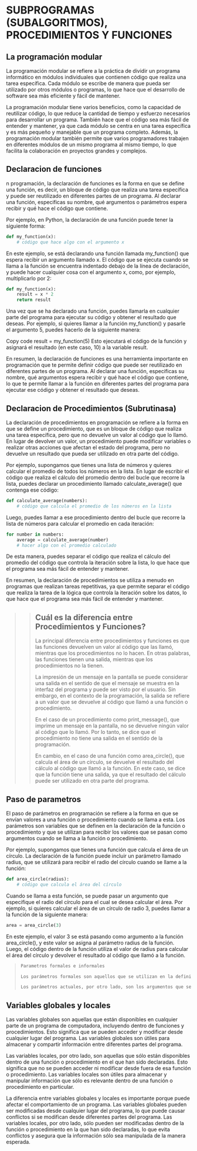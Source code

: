 # SUBPROGRAMAS (SUBALGORITMOS), PROCEDIMIENTOS Y FUNCIONES

## La programación modular

La programación modular se refiere a la práctica de dividir un programa informático en módulos individuales que contienen código que realiza una tarea específica. Cada módulo se escribe de manera que pueda ser utilizado por otros módulos o programas, lo que hace que el desarrollo de software sea más eficiente y fácil de mantener.

La programación modular tiene varios beneficios, como la capacidad de reutilizar código, lo que reduce la cantidad de tiempo y esfuerzo necesarios para desarrollar un programa. También hace que el código sea más fácil de entender y mantener, ya que cada módulo se centra en una tarea específica y es más pequeño y manejable que un programa completo. Además, la programación modular también permite que varios programadores trabajen en diferentes módulos de un mismo programa al mismo tiempo, lo que facilita la colaboración en proyectos grandes y complejos.

## Declaracion de funciones

n programación, la declaración de funciones es la forma en que se define una función, es decir, un bloque de código que realiza una tarea específica y puede ser reutilizado en diferentes partes de un programa. Al declarar una función, especificas su nombre, qué argumentos o parámetros espera recibir y qué hace el código que contiene.

Por ejemplo, en Python, la declaración de una función puede tener la siguiente forma:

```.py
def my_function(x):
    # código que hace algo con el argumento x
```

En este ejemplo, se está declarando una función llamada my_function() que espera recibir un argumento llamado x. El código que se ejecuta cuando se llama a la función se encuentra indentado debajo de la línea de declaración, y puede hacer cualquier cosa con el argumento x, como, por ejemplo, multiplicarlo por 2:

```.py
def my_function(x):
    result = x * 2
    return result
```

Una vez que se ha declarado una función, puedes llamarla en cualquier parte del programa para ejecutar su código y obtener el resultado que deseas. Por ejemplo, si quieres llamar a la función my_function() y pasarle el argumento 5, puedes hacerlo de la siguiente manera:

Copy code
result = my_function(5)
Esto ejecutará el código de la función y asignará el resultado (en este caso, 10) a la variable result.

En resumen, la declaración de funciones es una herramienta importante en programación que te permite definir código que puede ser reutilizado en diferentes partes de un programa. Al declarar una función, especificas su nombre, qué argumentos espera recibir y qué hace el código que contiene, lo que te permite llamar a la función en diferentes partes del programa para ejecutar ese código y obtener el resultado que deseas.

## Declaracion de **Procedimientos** (Subrutinasa)

La declaración de procedimientos en programación se refiere a la forma en que se define un procedimiento, que es un bloque de código que realiza una tarea específica, pero que no devuelve un valor al código que lo llamó. En lugar de devolver un valor, un procedimiento puede modificar variables o realizar otras acciones que afectan el estado del programa, pero no devuelve un resultado que pueda ser utilizado en otra parte del código.

Por ejemplo, supongamos que tienes una lista de números y quieres calcular el promedio de todos los números en la lista. En lugar de escribir el código que realiza el cálculo del promedio dentro del bucle que recorre la lista, puedes declarar un procedimiento llamado calculate_average() que contenga ese código:

```.py
def calculate_average(numbers):
    # código que calcula el promedio de los números en la lista
```

Luego, puedes llamar a ese procedimiento dentro del bucle que recorre la lista de números para calcular el promedio en cada iteración:

```.py
for number in numbers:
    average = calculate_average(number)
    # hacer algo con el promedio calculado
```

De esta manera, puedes separar el código que realiza el cálculo del promedio del código que controla la iteración sobre la lista, lo que hace que el programa sea más fácil de entender y mantener.

En resumen, la declaración de procedimientos se utiliza a menudo en programas que realizan tareas repetitivas, ya que permite separar el código que realiza la tarea de la lógica que controla la iteración sobre los datos, lo que hace que el programa sea más fácil de entender y mantener.

>>## Cuál es la diferencia entre Procedimientos y Funciones?
>>
>>La principal diferencia entre procedimientos y funciones es que las funciones devuelven un valor al código que las llamó, mientras que los procedimientos no lo hacen. En otras palabras, las funciones tienen una salida, mientras que los procedimientos no la tienen.
>>
>>La impresión de un mensaje en la pantalla se puede considerar una salida en el sentido de que el mensaje se muestra en la interfaz del programa y puede ser visto por el usuario. Sin embargo, en el contexto de la programación, la salida se refiere a un valor que se devuelve al código que llamó a una función o procedimiento.
>>
>>En el caso de un procedimiento como print_message(), que imprime un mensaje en la pantalla, no se devuelve ningún valor al código que lo llamó. Por lo tanto, se dice que el procedimiento no tiene una salida en el sentido de la programación.
>>
>>En cambio, en el caso de una función como area_circle(), que calcula el área de un círculo, se devuelve el resultado del cálculo al código que llamó a la función. En este caso, se dice que la función tiene una salida, ya que el resultado del cálculo puede ser utilizado en otra parte del programa.

## Paso de parametros

El paso de parámetros en programación se refiere a la forma en que se envían valores a una función o procedimiento cuando se llama a esta. Los parámetros son variables que se definen en la declaración de la función o procedimiento y que se utilizan para recibir los valores que se pasan como argumentos cuando se llama a la función o procedimiento.

Por ejemplo, supongamos que tienes una función que calcula el área de un círculo. La declaración de la función puede incluir un parámetro llamado radius, que se utilizará para recibir el radio del círculo cuando se llame a la función:

```.py
def area_circle(radius):
    # código que calcula el área del círculo
```

Cuando se llama a esta función, se puede pasar un argumento que especifique el radio del círculo para el cual se desea calcular el área. Por ejemplo, si quieres calcular el área de un círculo de radio 3, puedes llamar a la función de la siguiente manera:

```.py
area = area_circle(3)
```

En este ejemplo, el valor 3 se está pasando como argumento a la función area_circle(), y este valor se asigna al parámetro radius de la función. Luego, el código dentro de la función utiliza el valor de radius para calcular el área del círculo y devolver el resultado al código que llamó a la función.

>```.md
> Parametros formales e informales
>
>Los parámetros formales son aquellos que se utilizan en la definición de una función o procedimiento y que representan las variables que recibirán los valores que se envíen a la función o procedimiento. Por ejemplo, si una función tiene dos parámetros formales llamados x y y, entonces cuando se llame a esa función se deberán proporcionar dos argumentos que serán asignados a los parámetros formales x y y.
>
>Los parámetros actuales, por otro lado, son los argumentos que se envían a una función o procedimiento cuando se llama a esta. Por ejemplo, si se llama a la función mencionada anteriormente con dos argumentos 3 y 5, entonces los parámetros actuales serán 3 y 5 y estos valores serán asignados a los parámetros formales x y y dentro de la función.
>```

## Variables globales y locales

Las variables globales son aquellas que están disponibles en cualquier parte de un programa de computadora, incluyendo dentro de funciones y procedimientos. Esto significa que se pueden acceder y modificar desde cualquier lugar del programa. Las variables globales son útiles para almacenar y compartir información entre diferentes partes del programa.

Las variables locales, por otro lado, son aquellas que sólo están disponibles dentro de una función o procedimiento en el que han sido declaradas. Esto significa que no se pueden acceder ni modificar desde fuera de esa función o procedimiento. Las variables locales son útiles para almacenar y manipular información que sólo es relevante dentro de una función o procedimiento en particular.

La diferencia entre variables globales y locales es importante porque puede afectar el comportamiento de un programa. Las variables globales pueden ser modificadas desde cualquier lugar del programa, lo que puede causar conflictos si se modifican desde diferentes partes del programa. Las variables locales, por otro lado, sólo pueden ser modificadas dentro de la función o procedimiento en la que han sido declaradas, lo que evita conflictos y asegura que la información sólo sea manipulada de la manera esperada.
